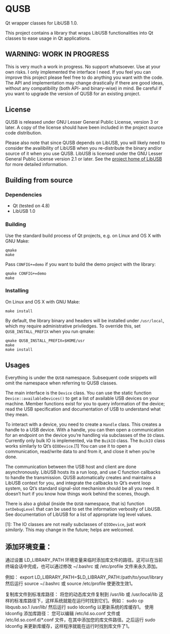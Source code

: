 # QUSB

Qt wrapper classes for LibUSB 1.0.

This project contains a library that wraps LibUSB functionalities into Qt classes to ease usage in Qt applications.


## WARNING: WORK IN PROGRESS

This is very much a work in progress. No support whatsoever. Use at your own risks. I only implemented the interface I need. If you feel you can improve this project please feel free to do anything you want with the code. The API and implementation may change drastically if there are good ideas, without any compatibility (both API- and binary-wise) in mind. Be careful if you want to upgrade the version of QUSB for an existing project.


## License

QUSB is released under GNU Lesser General Public License, version 3 or later. A copy of the license should have been included in the project source code distribution.

Please also note that since QUSB depends on LibUSB, you will likely need to consider the availibility of LibUSB when you re-distribute the binary and/or source of it when you use QUSB. LibUSB is licensed under the ​GNU Lesser General Public License version 2.1 or later. See the [project home of LibUSB](http://www.libusb.org) for more detailed information.


## Building from source

### Dependencies

* Qt (tested on 4.8)
* LibUSB 1.0

### Building

Use the standard build process of Qt projects, e.g. on Linux and OS X with GNU Make:

    qmake
    make

Pass `CONFIG+=demo` if you want to build the demo project with the library:

    qmake CONFIG+=demo
    make

### Installing

On Linux and OS X with GNU Make:

    make install

By default, the library binary and headers will be installed under `/usr/local`, which my require administrative priviledges. To override this, set `QUSB_INSTALL_PREFIX` when you run qmake:

    qmake QUSB_INSTALL_PREFIX=$HOME/usr
    make
    make install


## Usages

Everything is under the `QUSB` namespace. Subsequent code snippets will omit the namespace when referring to QUSB classes.

The main interface is the `Device` class. You can use the static function `Device::availableDevices()` to get a list of available USB devices on your machine. Member functions exist for you to query information of the device; read the USB specification and documentation of USB to understand what they mean.

To interact with a device, you need to create a `Handle` class. This creates a handle to a USB device. With a handle, you can then open a communication for an endpoint on the device you’re handling via subclasses of the `IO` class. Currently only bulk IO is implemented, via the `BuikIO` class. The `BuikIO` class works similarly to Qt’s `QIODevice`.[1] You can use it to open a communication, read/write data to and from it, and close it when you’re done.

The communication between the USB host and client are done asynchronously. LibUSB hosts its a run loop, and use C function callbacks to handle the transmission. QUSB automatically creates and maintains a LibUSB context for you, and integrate the callbacks to Qt’s event loop system, so Qt’s standard signal-slot mechanism should be all you need. It doesn’t hurt if you know how things work behind the scenes, though.

There is also a global (inside the `QUSB` namespace, that is) function `setDebugLevel` that can be used to set the information verbosity of LibUSB. See documentation of LibUSB for a list of appropriate log level values.


[1]: The IO classes are not really subclasses of `QIODevice`, just *work similarly*. This may change in the future; helps are welcomed.



## 添加环境变量： 

通过设置 LD_LIBRARY_PATH 环境变量来临时添加库文件的路径。这可以在当前终端会话中完成，也可以通过修改 ~/.bashrc 或 /etc/profile 文件来永久添加。

例如：
export LD_LIBRARY_PATH=$LD_LIBRARY_PATH:/path/to/your/library
然后运行 source ~/.bashrc 或 source /etc/profile 使更改生效1。

复制库文件到标准库路径： 将您的动态库文件复制到 /usr/lib 或 /usr/local/lib 这样的标准库路径下，这样系统就能在运行时找到它们。例如：
sudo cp libqusb.so.1 /usr/lib/
然后运行 sudo ldconfig 以更新系统的库缓存1。
使用 ldconfig 添加库路径： 您可以编辑 /etc/ld.so.conf 文件或 /etc/ld.so.conf.d/*.conf 文件，在其中添加您的库文件路径。之后运行 sudo ldconfig 来更新库缓存，这样程序就能在运行时找到库文件了1。


